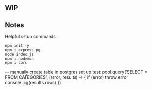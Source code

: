 ## WIP

## Notes

Helpful setup commands 

```
npm init -y
npm i express pg
node index.js
npm i nodemon
npm i cors 
```

-- 
manually create table in postgres
set up test: 
pool.query('SELECT * FROM CATEGORIES', (error, results) => {
    if (error) throw error
    console.log(results.rows)
}) 
